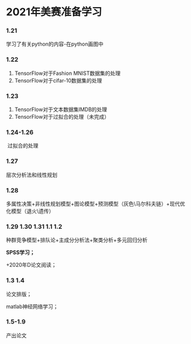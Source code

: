 # 2021年美赛准备学习

### 1.21

学习了有关python的内容-在python画图中

### 1.22

1. TensorFlow对于Fashion MNIST数据集的处理
2. TensorFlow对于cifar-10数据集的处理

### 1.23

1. TensorFlow对于文本数据集IMDB的处理
2. TensorFlow对于过拟合的处理（未完成）

### 1.24-1.26

​	过拟合的处理

### 1.27

   层次分析法和线性规划

### 1.28

​	多属性决策+非线性规划模型+图论模型+预测模型（灰色\马尔科夫链）+现代优化模型（退火\遗传）

### 1.29 1.30 1.31 1.1 1.2

种群竞争模型+排队论+主成分分析法+聚类分析+多元回归分析

**SPSS学习；**

+2020年D论文阅读；

### 1.3 1.4

论文排版；

matlab神经网络学习；

### 1.5-1.9

产出论文